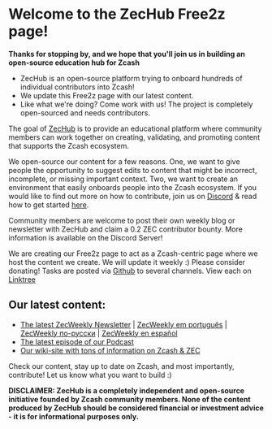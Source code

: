 # Welcome to the ZecHub Free2z page! 

**Thanks for stopping by, and we hope that you'll join us in building an open-source education hub for Zcash**

- ZecHub is an open-source platform trying to onboard hundreds of individual contributors into Zcash!
- We update this Free2z page with our latest content.
- Like what we're doing? Come work with us! The project is completely open-sourced and needs contributors.

The goal of [ZecHub](http://zechub.xyz) is to provide an educational platform where community members can work together on creating, validating, and promoting content that supports the Zcash ecosystem.

We open-source our content for a few reasons. One, we want to give people the opportunity to suggest edits to content that might be incorrect, incomplete, or missing important context. Two, we want to create an environment that easily onboards people into the Zcash ecosystem. If you would like to find out more on how to contribute, join us on [Discord](https://discord.gg/zcash) & read how to get started [here](https://wiki.zechub.xyz/contribute).

Community members are welcome to post their own weekly blog or newsletter with ZecHub and claim a 0.2 ZEC contributor bounty. More information is available on the Discord Server!

We are creating our Free2z page to act as a Zcash-centric page where we host the content we create. We will update it weekly :) Please consider donating!
Tasks are posted via [Github](https://github.com/zechub/zechub/issues) to several channels. View each on [Linktree](https://linktr.ee/zechub)


## Our latest content:

- [The latest ZecWeekly Newsletter](https://zechub.substack.com/p/zecweekly-35) | [ZecWeekly em português](https://zechubrazil.substack.com/p/zecweekly-35) | [ZecWeekly по-русски](https://prozcash.ru/novosti-zcash-34) | [ZecWeekly en español]()
- [The latest episode of our Podcast](https://www.youtube.com/watch?v=ILdMTGtVOD4)
- [Our wiki-site with tons of information on Zcash & ZEC](https://wiki.zechub.xyz/)

Check our content, stay up to date on Zcash, and most importantly, contribute! Let us know what you want to build :)

**DISCLAIMER: ZecHub is a completely independent and open-source initiative founded by Zcash community members. None of the content produced by ZecHub should be considered financial or investment advice - it is for informational purposes only.**
